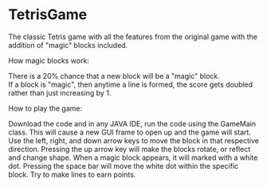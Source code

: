 # TetrisGame
The classic Tetris game with all the features from the original game with the addition of "magic" blocks included. 

How magic blocks work:

There is a 20% chance that a new block will be a "magic" block.  
If a block is "magic", then anytime a line is formed, the score gets doubled rather than just increasing by 1.

How to play the game:

Download the code and in any JAVA IDE, run the code using the GameMain class.  This will cause a new GUI frame to open up and the game will start.  Use the left, right, and down arrow keys to move the block in that respective direction.  Pressing the up arrow key will make the blocks rotate, or reflect and change shape.  When a magic block appears, it will marked with a white dot.  Pressing the space bar will move the white dot within the specific block.  Try to make lines to earn points.

